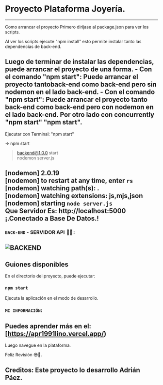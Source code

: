 # Proyecto Plataforma Joyería.
----------------------------------------------------------------------------------------------------------------------------------
Como arrancar el proyecto Primero dirijase al package.json para ver los scripts.

Al ver los scripts ejecute "npm install" esto permite instalar tanto las dependencias de back-end.

Luego de terminar de instalar las dependencias, puede arrancar el proyecto de una forma. - Con el comando "npm start": Puede arrancar el proyecto tantoback-end como back-end pero sin nodemon en el lado back-end. - Con el comando "npm start": Puede arrancar el proyecto tanto back-end como back-end pero con nodemon en el lado back-end. Por otro lado con concurrently "npm start" "npm start".
----------------------------------------------------------------------------------------------------------------------------------
Ejecutar con Terminal: "npm start"

-> npm start

> backend@1.0.0 start <br />
> nodemon server.js <br />

[nodemon] 2.0.19 <br />
[nodemon] to restart at any time, enter `rs` <br />
[nodemon] watching path(s): *.* <br />
[nodemon] watching extensions: js,mjs,json <br />
[nodemon] starting `node server.js` <br />
Que Servidor Es: http://localhost:5000 <br />
¡.Conectado a Base De Datos.!
----------------------------------------------------------------------------------------------------------------------------------
### `BACK-END` - SERVIDOR API  🧑‍🏫 :
![BACKEND](https://user-images.githubusercontent.com/54821048/205688946-d039a7c3-f11f-403a-89da-c98a043e556a.png)
----------------------------------------------------------------------------------------------------------------------------------
## Guiones disponibles

En el directorio del proyecto, puede ejecutar:

### `npm start`

Ejecuta la aplicación en el modo de desarrollo.

### `MI INFORMACIÓN`:

Puedes aprender más en el: [https://apr1991lino.vercel.app/)
----------------------------------------------------------------------------------------------------------------------------------
Luego navegue en la plataforma.

Feliz Revisión 😎🤞.

Creditos: Este proyecto lo desarrollo Adrián Páez.
----------------------------------------------------------------------------------------------------------------------------------